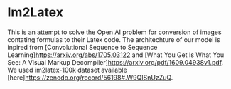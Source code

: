 # Im2Latex
This is an attempt to solve the Open AI problem for conversion of images contating formulas to their Latex code. The architechture of our model is inpired from [Convolutional Sequence to Sequence Learning]https://arxiv.org/abs/1705.03122 and [What You Get Is What You See:
A Visual Markup Decompiler]https://arxiv.org/pdf/1609.04938v1.pdf. We used im2latex-100k dataset available [here]https://zenodo.org/record/56198#.W9QISnUzZuQ.
